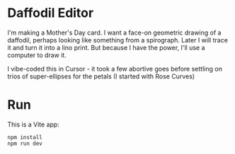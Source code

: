 # Daffodil Editor

I'm making a Mother's Day card. I want a face-on geometric drawing of
a daffodil, perhaps looking like something from a spirograph. Later
I will trace it and turn it into a lino print. But because I have the
power, I'll use a computer to draw it.

I vibe-coded this in Cursor - it took a few abortive goes before settling
on trios of super-ellipses for the petals (I started with Rose Curves)

# Run

This is a Vite app:

```
npm install
npm run dev
```

    
